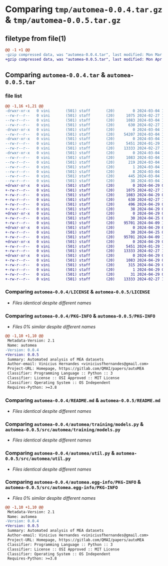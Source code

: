 # Comparing `tmp/automea-0.0.4.tar.gz` & `tmp/automea-0.0.5.tar.gz`

## filetype from file(1)

```diff
@@ -1 +1 @@
-gzip compressed data, was "automea-0.0.4.tar", last modified: Mon Mar  4 10:59:34 2024, max compression
+gzip compressed data, was "automea-0.0.5.tar", last modified: Mon Apr 29 07:52:55 2024, max compression
```

## Comparing `automea-0.0.4.tar` & `automea-0.0.5.tar`

### file list

```diff
@@ -1,16 +1,21 @@
-drwxr-xr-x   0 vini       (501) staff       (20)        0 2024-03-04 10:59:34.866140 automea-0.0.4/
--rw-r--r--   0 vini       (501) staff       (20)     1075 2024-02-27 18:20:17.000000 automea-0.0.4/LICENSE
--rw-r--r--   0 vini       (501) staff       (20)     1083 2024-03-04 10:59:34.865959 automea-0.0.4/PKG-INFO
--rw-r--r--   0 vini       (501) staff       (20)      630 2024-02-27 18:23:57.000000 automea-0.0.4/README.md
-drwxr-xr-x   0 vini       (501) staff       (20)        0 2024-03-04 10:59:34.864737 automea-0.0.4/automea/
--rw-r--r--   0 vini       (501) staff       (20)    54207 2024-03-04 10:57:58.000000 automea-0.0.4/automea/__init__.py
-drwxr-xr-x   0 vini       (501) staff       (20)        0 2024-03-04 10:59:34.865506 automea-0.0.4/automea/training/
--rw-r--r--   0 vini       (501) staff       (20)     5451 2024-01-29 13:23:18.000000 automea-0.0.4/automea/training/models.py
--rw-r--r--   0 vini       (501) staff       (20)    13333 2024-02-27 17:20:57.000000 automea-0.0.4/automea/util.py
-drwxr-xr-x   0 vini       (501) staff       (20)        0 2024-03-04 10:59:34.865789 automea-0.0.4/automea.egg-info/
--rw-r--r--   0 vini       (501) staff       (20)     1083 2024-03-04 10:59:34.000000 automea-0.0.4/automea.egg-info/PKG-INFO
--rw-r--r--   0 vini       (501) staff       (20)      219 2024-03-04 10:59:34.000000 automea-0.0.4/automea.egg-info/SOURCES.txt
--rw-r--r--   0 vini       (501) staff       (20)        1 2024-03-04 10:59:34.000000 automea-0.0.4/automea.egg-info/dependency_links.txt
--rw-r--r--   0 vini       (501) staff       (20)        8 2024-03-04 10:59:34.000000 automea-0.0.4/automea.egg-info/top_level.txt
--rw-r--r--   0 vini       (501) staff       (20)      445 2024-03-04 10:59:28.000000 automea-0.0.4/pyproject.toml
--rw-r--r--   0 vini       (501) staff       (20)       38 2024-03-04 10:59:34.866188 automea-0.0.4/setup.cfg
+drwxr-xr-x   0 vini       (501) staff       (20)        0 2024-04-29 07:52:55.970856 automea-0.0.5/
+-rw-r--r--   0 vini       (501) staff       (20)     1075 2024-02-27 18:20:17.000000 automea-0.0.5/LICENSE
+-rw-r--r--   0 vini       (501) staff       (20)     1083 2024-04-29 07:52:55.970660 automea-0.0.5/PKG-INFO
+-rw-r--r--   0 vini       (501) staff       (20)      630 2024-02-27 18:23:57.000000 automea-0.0.5/README.md
+-rw-r--r--   0 vini       (501) staff       (20)      496 2024-04-29 07:52:18.000000 automea-0.0.5/pyproject.toml
+-rw-r--r--   0 vini       (501) staff       (20)       38 2024-04-29 07:52:55.970905 automea-0.0.5/setup.cfg
+drwxr-xr-x   0 vini       (501) staff       (20)        0 2024-04-29 07:52:55.967978 automea-0.0.5/src/
+-rw-r--r--   0 vini       (501) staff       (20)       30 2024-04-25 08:49:20.000000 automea-0.0.5/src/__init__.py
+-rw-r--r--   0 vini       (501) staff       (20)    95701 2024-04-09 12:33:21.000000 automea-0.0.5/src/__main__.py
+drwxr-xr-x   0 vini       (501) staff       (20)        0 2024-04-29 07:52:55.969116 automea-0.0.5/src/automea/
+-rw-r--r--   0 vini       (501) staff       (20)       30 2024-04-25 08:49:20.000000 automea-0.0.5/src/automea/__init__.py
+-rw-r--r--   0 vini       (501) staff       (20)    95701 2024-04-09 12:33:21.000000 automea-0.0.5/src/automea/__main__.py
+drwxr-xr-x   0 vini       (501) staff       (20)        0 2024-04-29 07:52:55.969927 automea-0.0.5/src/automea/training/
+-rw-r--r--   0 vini       (501) staff       (20)     5451 2024-01-29 13:23:18.000000 automea-0.0.5/src/automea/training/models.py
+-rw-r--r--   0 vini       (501) staff       (20)    13333 2024-02-27 17:20:57.000000 automea-0.0.5/src/automea/util.py
+drwxr-xr-x   0 vini       (501) staff       (20)        0 2024-04-29 07:52:55.970432 automea-0.0.5/src/automea.egg-info/
+-rw-r--r--   0 vini       (501) staff       (20)     1083 2024-04-29 07:52:55.000000 automea-0.0.5/src/automea.egg-info/PKG-INFO
+-rw-r--r--   0 vini       (501) staff       (20)      315 2024-04-29 07:52:55.000000 automea-0.0.5/src/automea.egg-info/SOURCES.txt
+-rw-r--r--   0 vini       (501) staff       (20)        1 2024-04-29 07:52:55.000000 automea-0.0.5/src/automea.egg-info/dependency_links.txt
+-rw-r--r--   0 vini       (501) staff       (20)       31 2024-04-29 07:52:55.000000 automea-0.0.5/src/automea.egg-info/top_level.txt
+-rw-r--r--   0 vini       (501) staff       (20)    13333 2024-02-27 17:20:57.000000 automea-0.0.5/src/util.py
```

### Comparing `automea-0.0.4/LICENSE` & `automea-0.0.5/LICENSE`

 * *Files identical despite different names*

### Comparing `automea-0.0.4/PKG-INFO` & `automea-0.0.5/PKG-INFO`

 * *Files 0% similar despite different names*

```diff
@@ -1,10 +1,10 @@
 Metadata-Version: 2.1
 Name: automea
-Version: 0.0.4
+Version: 0.0.5
 Summary: Automated analysis of MEA datasets
 Author-email: Vinicius Hernandes <viniciusfhernandes@gmail.com>
 Project-URL: Homepage, https://gitlab.com/QMAI/papers/autoMEA
 Classifier: Programming Language :: Python :: 3
 Classifier: License :: OSI Approved :: MIT License
 Classifier: Operating System :: OS Independent
 Requires-Python: >=3.8
```

### Comparing `automea-0.0.4/README.md` & `automea-0.0.5/README.md`

 * *Files identical despite different names*

### Comparing `automea-0.0.4/automea/training/models.py` & `automea-0.0.5/src/automea/training/models.py`

 * *Files identical despite different names*

### Comparing `automea-0.0.4/automea/util.py` & `automea-0.0.5/src/automea/util.py`

 * *Files identical despite different names*

### Comparing `automea-0.0.4/automea.egg-info/PKG-INFO` & `automea-0.0.5/src/automea.egg-info/PKG-INFO`

 * *Files 0% similar despite different names*

```diff
@@ -1,10 +1,10 @@
 Metadata-Version: 2.1
 Name: automea
-Version: 0.0.4
+Version: 0.0.5
 Summary: Automated analysis of MEA datasets
 Author-email: Vinicius Hernandes <viniciusfhernandes@gmail.com>
 Project-URL: Homepage, https://gitlab.com/QMAI/papers/autoMEA
 Classifier: Programming Language :: Python :: 3
 Classifier: License :: OSI Approved :: MIT License
 Classifier: Operating System :: OS Independent
 Requires-Python: >=3.8
```

